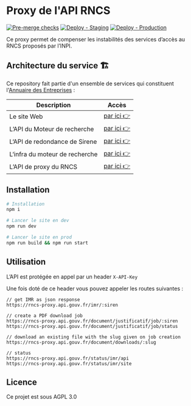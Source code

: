 # Proxy de l'API RNCS

[![Pre-merge checks](https://github.com/etalab/rncs-api-proxy/actions/workflows/pre-merge.yml/badge.svg)](https://github.com/etalab/rncs-api-proxy/actions/workflows/pre-merge.yml)
[![Deploy - Staging](https://github.com/etalab/rncs-api-proxy/actions/workflows/deploy-staging.yml/badge.svg)](https://github.com/etalab/rncs-api-proxy/actions/workflows/deploy-staging.yml)
[![Deploy - Production](https://github.com/etalab/rncs-api-proxy/actions/workflows/deploy-production.yml/badge.svg)](https://github.com/etalab/rncs-api-proxy/actions/workflows/deploy-production.yml)

Ce proxy permet de compenser les instabilités des services d’accès au RNCS proposés par l’INPI.

## Architecture du service 🏗

Ce repository fait partie d'un ensemble de services qui constituent l'[Annuaire des Entreprises](https://annuaire-entreprises.data.gouv.fr) :

| Description                    | Accès                                                                     |
| ------------------------------ | ------------------------------------------------------------------------- |
| Le site Web                    | [par ici 👉](https://github.com/etalab/annuaire-entreprises-site)         |
| L’API du Moteur de recherche   | [par ici 👉](https://github.com/etalab/annuaire-entreprises-search-api)   |
| L‘API de redondance de Sirene  | [par ici 👉](https://github.com/etalab/annuaire-entreprises-sirene-api)   |
| L‘infra du moteur de recherche | [par ici 👉](https://github.com/etalab/annuaire-entreprises-search-infra) |
| L’API de proxy du RNCS         | [par ici 👉](https://github.com/etalab/rncs-api-proxy)                    |

## Installation

```bash
# Installation
npm i

# Lancer le site en dev
npm run dev

# Lancer le site en prod
npm run build && npm run start

```

## Utilisation

L’API est protégée en appel par un header `X-API-Key`

Une fois doté de ce header vous pouvez appeler les routes suivantes :

```
// get IMR as json response
https://rncs-proxy.api.gouv.fr/imr/:siren

// create a PDF download job
https://rncs-proxy.api.gouv.fr/document/justificatif/job/:siren
https://rncs-proxy.api.gouv.fr/document/justificatif/job/status

// download an existing file with the slug given on job creation
https://rncs-proxy.api.gouv.fr/document/downloads/:slug

// status 
https://rncs-proxy.api.gouv.fr/status/imr/api
https://rncs-proxy.api.gouv.fr/status/imr/site
```

## Licence

Ce projet est sous AGPL 3.0
